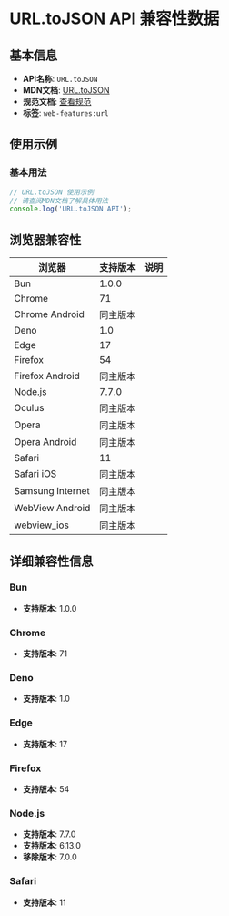 # URL.toJSON API 兼容性数据

## 基本信息

- **API名称**: `URL.toJSON`
- **MDN文档**: [URL.toJSON](https://developer.mozilla.org/docs/Web/API/URL/toJSON)
- **规范文档**: [查看规范](https://url.spec.whatwg.org/#dom-url-tojson)
- **标签**: `web-features:url`

## 使用示例

### 基本用法

```javascript
// URL.toJSON 使用示例
// 请查阅MDN文档了解具体用法
console.log('URL.toJSON API');
```

## 浏览器兼容性

| 浏览器 | 支持版本 | 说明 |
|--------|----------|------|
| Bun | 1.0.0 |  |
| Chrome | 71 |  |
| Chrome Android | 同主版本 |  |
| Deno | 1.0 |  |
| Edge | 17 |  |
| Firefox | 54 |  |
| Firefox Android | 同主版本 |  |
| Node.js | 7.7.0 |  |
| Oculus | 同主版本 |  |
| Opera | 同主版本 |  |
| Opera Android | 同主版本 |  |
| Safari | 11 |  |
| Safari iOS | 同主版本 |  |
| Samsung Internet | 同主版本 |  |
| WebView Android | 同主版本 |  |
| webview_ios | 同主版本 |  |

## 详细兼容性信息

### Bun

- **支持版本**: 1.0.0

### Chrome

- **支持版本**: 71

### Deno

- **支持版本**: 1.0

### Edge

- **支持版本**: 17

### Firefox

- **支持版本**: 54

### Node.js

- **支持版本**: 7.7.0
- **支持版本**: 6.13.0
- **移除版本**: 7.0.0

### Safari

- **支持版本**: 11

